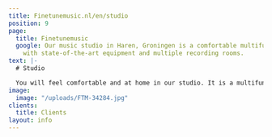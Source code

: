 ```yaml
---
title: Finetunemusic.nl/en/studio
position: 9
page:
  title: Finetunemusic
  google: Our music studio in Haren, Groningen is a comfortable multifunctional workspace
    with state-of-the-art equipment and multiple recording rooms.
text: |-
  # Studio

  You will feel comfortable and at home in our studio. It is a multifunctional workspace with state-of-the-art equipment and multiple recording rooms. We offer entire band recordings, but we provide for smaller recording sessions as well. It will be our pleasure to take care of the mixing of your music and to offer advice concerning music production as such. We can help you work out your compositions and find the right sound for your songs. Whether it’s cinematic arrangements, soulful RnB-productions or experimental beats, versatility is one of our qualities.
image:
  image: "/uploads/FTM-34284.jpg"
clients:
  title: Clients
layout: info
---
```


